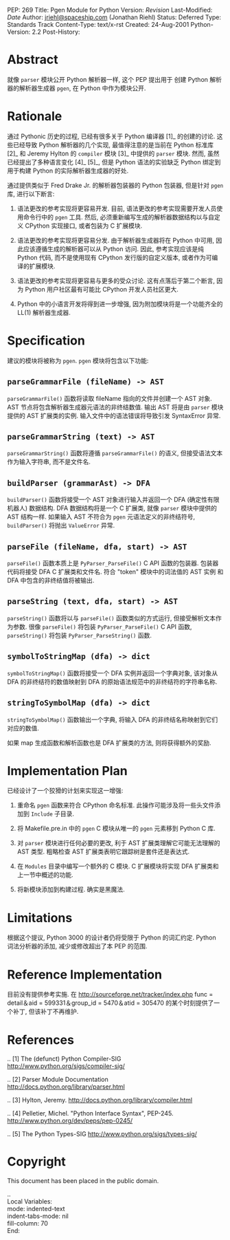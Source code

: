 
PEP: 269
Title: Pgen Module for Python
Version: $Revision$
Last-Modified: $Date$
Author: jriehl@spaceship.com (Jonathan Riehl)
Status: Deferred
Type: Standards Track
Content-Type: text/x-rst
Created: 24-Aug-2001
Python-Version: 2.2
Post-History:


Abstract
========

就像 ``parser`` 模块公开 Python 解析器一样, 这个 PEP 提出用于
创建 Python 解析器的解析器生成器 ``pgen``, 在 Python 中作为模块公开.


Rationale
=========

通过 Pythonic 历史的过程, 已经有很多关于 Python 编译器 [1]_ 的创建的讨论.
这些已经导致 Python 解析器的几个实现, 最值得注意的是当前在 Python 标准库 [2]_
和 Jeremy Hylton 的 ``compiler`` 模块 [3]_ 中提供的 ``parser`` 模块. 然而,
虽然已经提出了多种语言变化 [4]_ [5]_, 但是 Python 语法的实验缺乏 Python 绑定到
用于构建 Python 的实际解析器生成器的好处.

通过提供类似于 Fred Drake Jr. 的解析器包装器的 Python 包装器,
但是针对 ``pgen`` 库, 进行以下断言:

1. 语法更改的参考实现将更容易开发. 目前, 语法更改的参考实现需要开发人员使用命令行中的 ``pgen`` 工具.
    然后, 必须重新编写生成的解析器数据结构以与自定义 CPython 实现接口, 或者包装为 C 扩展模块.

2. 语法更改的参考实现将更容易分发. 由于解析器生成器将在 Python 中可用,
    因此应该遵循生成的解析器可以从 Python 访问. 因此, 参考实现应该是纯 Python 代码,
	而不是使用现有 CPython 发行版的自定义版本, 或者作为可编译的扩展模块.

3. 语法更改的参考实现将更容易与更多的受众讨论. 这有点落后于第二个断言,
   因为 Python 用户社区最有可能比 CPython 开发人员社区更大.

4. Python 中的小语言开发将得到进一步增强, 因为附加模块将是一个功能齐全的 LL(1) 解析器生成器.


Specification
=============

建议的模块将被称为 ``pgen``. ``pgen`` 模块将包含以下功能:


``parseGrammarFile (fileName) -> AST``
--------------------------------------

``parseGrammarFile()`` 函数将读取 fileName 指向的文件并创建一个 AST 对象.
AST 节点将包含解析器生成器元语法的非终结数值.
输出 AST 将是由 ``parser`` 模块提供的 AST 扩展类的实例.
输入文件中的语法错误将导致引发 SyntaxError 异常.


``parseGrammarString (text) -> AST``
------------------------------------

``parseGrammarString()`` 函数将遵循 ``parseGrammarFile()`` 的语义,
但接受语法文本作为输入字符串, 而不是文件名.


``buildParser (grammarAst) -> DFA``
-----------------------------------

``buildParser()`` 函数将接受一个 AST 对象进行输入并返回一个 DFA (确定性有限机器人) 数据结构.
DFA 数据结构将是一个 C 扩展类, 就像 ``parser`` 模块中提供的 AST 结构一样.
如果输入 AST 不符合为 ``pgen`` 元语法定义的非终结符号, ``buildParser()`` 将抛出 ``ValueError`` 异常.


``parseFile (fileName, dfa, start) -> AST``
-------------------------------------------

``parseFile()`` 函数本质上是 ``PyParser_ParseFile()`` C API 函数的包装器.
包装器代码将接受 DFA C 扩展类和文件名. 符合 "token" 模块中的词法值的 AST 实例
和 DFA 中包含的非终结值将被输出.


``parseString (text, dfa, start) -> AST``
-----------------------------------------

``parseString()`` 函数将以与 ``parseFile()`` 函数类似的方式运行, 但接受解析文本作为参数.
很像 ``parseFile()`` 将包装 ``PyParser_ParseFile()`` C API 函数,
``parseString()`` 将包装 ``PyParser_ParseString()`` 函数.


``symbolToStringMap (dfa) -> dict``
-----------------------------------

``symbolToStringMap()`` 函数将接受一个 DFA 实例并返回一个字典对象,
该对象从 DFA 的非终结符的数值映射到 DFA 的原始语法规范中的非终结符的字符串名称.


``stringToSymbolMap (dfa) -> dict``
-----------------------------------

``stringToSymbolMap()`` 函数输出一个字典, 将输入 DFA 的非终结名称映射到它们对应的数值.


如果 map 生成函数和解析函数也是 DFA 扩展类的方法, 则将获得额外的奖励.


Implementation Plan
===================

已经设计了一个狡猾的计划来实现这一增强:

1. 重命名 ``pgen`` 函数来符合 CPython 命名标准. 此操作可能涉及将一些头文件添加到 ``Include`` 子目录.

2. 将 Makefile.pre.in 中的 ``pgen`` C 模块从唯一的 ``pgen`` 元素移到 Python C 库.

3. 对 ``parser`` 模块进行任何必要的更改, 利于 AST 扩展类理解它可能无法理解的 AST 类型.
   粗略检查 AST 扩展类表明它跟踪树是套件还是表达式.

3. 在 `Modules` 目录中编写一个额外的 C 模块. C 扩展模块将实现 DFA 扩展类和上一节中概述的功能.

4. 将新模块添加到构建过程. 确实是黑魔法.


Limitations
===========

根据这个提议, Python 3000 的设计者仍将受限于 Python 的词汇约定.
Python 词法分析器的添加, 减少或修改超出了本 PEP 的范围.


Reference Implementation
========================

目前没有提供参考实施. 在
http://sourceforge.net/tracker/index.php func = detail＆aid = 599331＆group_id = 5470＆atid = 305470
的某个时刻提供了一个补丁, 但该补丁不再维护.


References
==========

.. [1] The (defunct) Python Compiler-SIG
       http://www.python.org/sigs/compiler-sig/

.. [2] Parser Module Documentation
       http://docs.python.org/library/parser.html

.. [3] Hylton, Jeremy.
       http://docs.python.org/library/compiler.html

.. [4] Pelletier, Michel. "Python Interface Syntax", PEP-245.
       http://www.python.org/dev/peps/pep-0245/

.. [5] The Python Types-SIG
       http://www.python.org/sigs/types-sig/


Copyright
=========

This document has been placed in the public domain.



..  
  Local Variables:  
  mode: indented-text  
  indent-tabs-mode: nil  
  fill-column: 70  
  End:  
